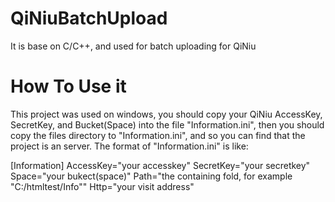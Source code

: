 QiNiuBatchUpload
================

It is base on C/C++, and used for batch uploading for QiNiu
# How To Use it
 This project was used on windows, you should copy your QiNiu AccessKey, SecretKey, and Bucket(Space) into the file 
 "Information.ini", then you should copy the files directory to "Information.ini", and so you can find that the project
 is an server. The format of "Information.ini" is like:
 
 [Information]
  AccessKey="your accesskey"
  SecretKey="your secretkey"
  Space="your bukect(space)"
  Path="the containing fold, for example "C:/htmltest/Info""
  Http="your visit address"
  
